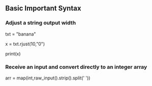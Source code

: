 ## Basic Important Syntax

### Adjust a string output width

txt = "banana"

x = txt.rjust(10,"0")

print(x)

### Receive an input and convert directly to an integer array

arr = map(int,raw_input().strip().split(' '))
